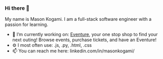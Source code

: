 ### Hi there 👋

<!--
**MasonKogami/MasonKogami** is a ✨ _special_ ✨ repository because its `README.md` (this file) appears on your GitHub profile.
My name is Mason Kogami. I am a junior full-stack software engineer 
Here are some ideas to get you started:

- 🔭 I’m currently working on ...
- 🌱 I’m currently learning ...
- 👯 I’m looking to collaborate on ...
- 🤔 I’m looking for help with ...
- 💬 Ask me about ...
- 📫 How to reach me: ...
- 😄 Pronouns: ...
- ⚡ Fun fact: ...
-->
My name is Mason Kogami. I am a full-stack software engineer with a passion for learning. 

- 🔭 I’m currently working on: <a href="https://the-eventure-app.herokuapp.com/landingpage" target="_blank">Eventure</a>, your one stop shop to find your next outing! Browse events, purchase tickets, and have an Eventure!
- ⚙️ I most often use: .js, .py, .html, .css
- 📫 You can reach me here: linkedin.com/in/masonkogami/

